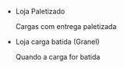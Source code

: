 <ul class="MuiList-root MuiMenu-list MuiList-padding" role="listbox" tabindex="-1"><li class="MuiButtonBase-root MuiListItem-root MuiMenuItem-root Mui-selected MuiMenuItem-gutters MuiListItem-gutters MuiListItem-button Mui-selected" tabindex="0" role="option" aria-disabled="false" aria-selected="true" data-value="dfdc464e-8ab2-4fec-bb56-6744c1da0d06"><div class="MuiListItemText-root MuiListItemText-multiline"><span class="MuiTypography-root MuiListItemText-primary MuiTypography-body1">Loja Paletizado</span><p class="MuiTypography-root MuiListItemText-secondary MuiTypography-body2 MuiTypography-colorTextSecondary" style="white-space: normal;">Cargas com entrega paletizada</p></div><span class="MuiTouchRipple-root"></span></li><li class="MuiButtonBase-root MuiListItem-root MuiMenuItem-root MuiMenuItem-gutters MuiListItem-gutters MuiListItem-button" tabindex="-1" role="option" aria-disabled="false" data-value="ca8e7c49-1f15-4de2-a7b7-4b1ff6501a4a"><div class="MuiListItemText-root MuiListItemText-multiline"><span class="MuiTypography-root MuiListItemText-primary MuiTypography-body1">Loja carga batida (Granel)</span><p class="MuiTypography-root MuiListItemText-secondary MuiTypography-body2 MuiTypography-colorTextSecondary" style="white-space: normal;">Quando a carga for batida</p></div><span class="MuiTouchRipple-root"></span></li></ul>